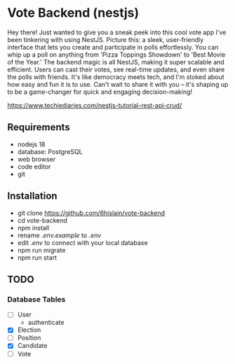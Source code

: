 # Vote Backend (nestjs)

Hey there! Just wanted to give you a sneak peek into this cool vote app I've been tinkering with using NestJS. Picture this: a sleek, user-friendly interface that lets you create and participate in polls effortlessly. You can whip up a poll on anything from 'Pizza Toppings Showdown' to 'Best Movie of the Year.' The backend magic is all NestJS, making it super scalable and efficient. Users can cast their votes, see real-time updates, and even share the polls with friends. It's like democracy meets tech, and I'm stoked about how easy and fun it is to use. Can't wait to share it with you – it's shaping up to be a game-changer for quick and engaging decision-making!

https://www.techiediaries.com/nestjs-tutorial-rest-api-crud/

## Requirements

- nodejs 18
- database: PostgreSQL
- web browser
- code editor
- git

## Installation

- git clone https://github.com/6hislain/vote-backend
- cd vote-backend
- npm install
- rename _.env.example_ to _.env_
- edit _.env_ to connect with your local database
- npm run migrate
- npm run start

## TODO

### Database Tables

- [ ] User
  - authenticate
- [x] Election
- [ ] Position
- [x] Candidate
- [ ] Vote
